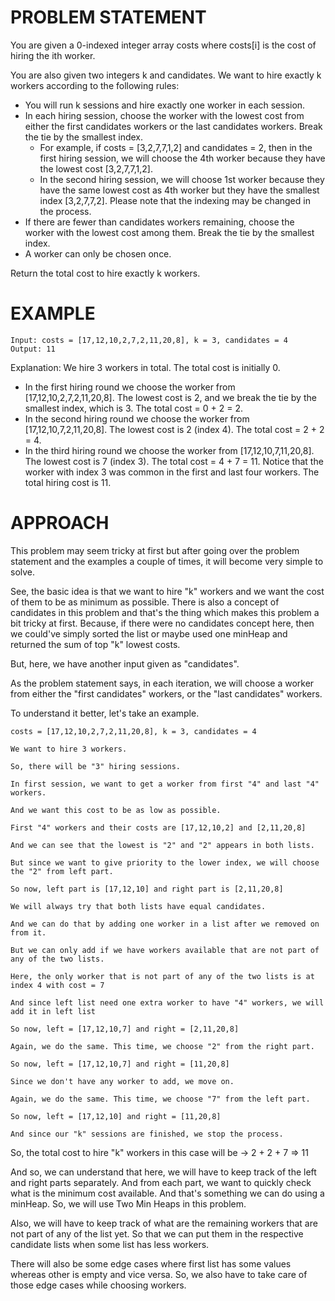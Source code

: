 # PROBLEM STATEMENT

You are given a 0-indexed integer array costs where costs[i] is the cost of hiring the ith worker.

You are also given two integers k and candidates. We want to hire exactly k workers according to the following rules:

 - You will run k sessions and hire exactly one worker in each session.
 - In each hiring session, choose the worker with the lowest cost from either the first candidates workers or the last candidates workers. Break the tie by the smallest index.
    - For example, if costs = [3,2,7,7,1,2] and candidates = 2, then in the first hiring session, we will choose the 4th worker because they have the lowest cost [3,2,7,7,1,2].
    - In the second hiring session, we will choose 1st worker because they have the same lowest cost as 4th worker but they have the smallest index [3,2,7,7,2]. Please note that the indexing may be changed in the process.
 - If there are fewer than candidates workers remaining, choose the worker with the lowest cost among them. Break the tie by the smallest index.
 - A worker can only be chosen once.

Return the total cost to hire exactly k workers.

# EXAMPLE

    Input: costs = [17,12,10,2,7,2,11,20,8], k = 3, candidates = 4
    Output: 11

Explanation: We hire 3 workers in total. The total cost is initially 0.
- In the first hiring round we choose the worker from [17,12,10,2,7,2,11,20,8]. The lowest cost is 2, and we break the tie by the smallest index, which is 3. The total cost = 0 + 2 = 2.
- In the second hiring round we choose the worker from [17,12,10,7,2,11,20,8]. The lowest cost is 2 (index 4). The total cost = 2 + 2 = 4.
- In the third hiring round we choose the worker from [17,12,10,7,11,20,8]. The lowest cost is 7 (index 3). The total cost = 4 + 7 = 11. Notice that the worker with index 3 was common in the first and last four workers.
The total hiring cost is 11.

# APPROACH

This problem may seem tricky at first but after going over the problem statement and the examples a couple of times, it will become very simple to solve.

See, the basic idea is that we want to hire "k" workers and we want the cost of them to be as minimum as possible. There is also a concept of candidates in this problem and that's the thing which makes this problem a bit tricky at first. Because, if there were no candidates concept here, then we could've simply sorted the list or maybe used one minHeap and returned the sum of top "k" lowest costs.

But, here, we have another input given as "candidates".

As the problem statement says, in each iteration, we will choose a worker from either the "first candidates" workers, or the "last candidates" workers.

To understand it better, let's take an example.

	costs = [17,12,10,2,7,2,11,20,8], k = 3, candidates = 4
	
	We want to hire 3 workers.
	
	So, there will be "3" hiring sessions.
	
	In first session, we want to get a worker from first "4" and last "4" workers.
	
	And we want this cost to be as low as possible.
	
	First "4" workers and their costs are [17,12,10,2] and [2,11,20,8]
	
	And we can see that the lowest is "2" and "2" appears in both lists.
	
	But since we want to give priority to the lower index, we will choose the "2" from left part.
	
	So now, left part is [17,12,10] and right part is [2,11,20,8]
	
	We will always try that both lists have equal candidates. 
	
	And we can do that by adding one worker in a list after we removed on from it.
	
	But we can only add if we have workers available that are not part of any of the two lists.
	
	Here, the only worker that is not part of any of the two lists is at index 4 with cost = 7
	
	And since left list need one extra worker to have "4" workers, we will add it in left list
	
	So now, left = [17,12,10,7] and right = [2,11,20,8]
	
	Again, we do the same. This time, we choose "2" from the right part.
	
	So now, left = [17,12,10,7] and right = [11,20,8]
	
	Since we don't have any worker to add, we move on.
	
	Again, we do the same. This time, we choose "7" from the left part.

	So now, left = [17,12,10] and right = [11,20,8]
	
	And since our "k" sessions are finished, we stop the process.
	
So, the total cost to hire "k" workers in this case will be -> 2 + 2 + 7 => 11

And so, we can understand that here, we will have to keep track of the left and right parts separately. And from each part, we want to quickly check what is the minimum cost available. And that's something we can do using a minHeap. So, we will use Two Min Heaps in this problem.

Also, we will have to keep track of what are the remaining workers that are not part of any of the list yet. So that we can put them in the respective candidate lists when some list has less workers.

There will also be some edge cases where first list has some values whereas other is empty and vice versa. So, we also have to take care of those edge cases while choosing workers.